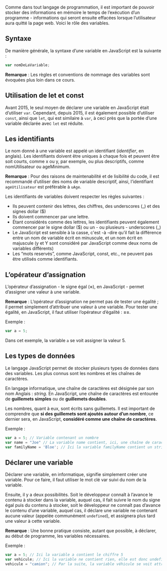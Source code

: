 Comme dans tout langage de programmation, il est important de pouvoir stocker des informations en mémoire le temps de l’exécution d’un programme - informations qui seront ensuite effacées lorsque l’utilisateur aura quitté la page web. Voici le rôle des variables.

## Syntaxe

De manière générale, la syntaxe d’une variable en JavaScript est la suivante :

``` js
var nomDeLaVariable;
```

__Remarque__ : Les règles et conventions de nommage des variables sont évoquées plus loin dans ce cours. 

## Utilisation de let et const

Avant 2015, le seul moyen de déclarer une variable en JavaScript était d’utiliser ```var```. Cependant, depuis 2015, il est également possible d’utiliser ```const```, ainsi que ```let```, qui est similaire à ```var```, à ceci près que la portée d’une variable déclarée avec ```let``` est réduite. 

## Les identifiants

Le nom donné à une variable est appelé un identifiant (*identifier*, en anglais). Les identifiants doivent être uniques à chaque fois et peuvent être soit courts, comme x ou y, par exemple, ou plus descriptifs, comme nomUtilisateur ou ageMinimum. 

__Remarque__ : Pour des raisons de maintenabilité et de lisibilité du code, il est recommandé d’utiliser des noms de variable descriptif, ainsi, l’identifiant ```ageUtilisateur``` est préférable à ```uAge```.

Les identifiants de variables doivent respecter les règles suivantes :

- Ils peuvent contenir des lettres, des chiffres, des underscores (_) et des signes dollar ($)
- Ils doivent commencer par une lettre.
- Étant considérés comme des lettres, les identifiants peuvent également commencer par le signe dollar ($) ou un - ou plusieurs - underscores (_)
- Le JavaScript est sensible à la casse, c'est -à -dire qu’il fait la différence entre un nom de variable écrit en minuscule, et un nom écrit en majuscule (y et Y sont considéré par JavaScript comme deux noms de variables différents)
- Les “mots reservés”, comme JavaScript, const, etc., ne peuvent pas être utilisés comme identifiants.

## L’opérateur d’assignation

L’opérateur d’assignation - le signe égal (**=**), en JavaScript - permet d’assigner une valeur à une variable. 

__Remarque__ : L’opérateur d’assignation ne permet pas de tester une égalité ; il permet simplement d’attribuer une valeur à une variable. Pour tester une égalité, en JavaScript, il faut utiliser l’opérateur d’égalité : **==**.

Exemple :

``` js
var a = 5;
```

Dans cet exemple, la variable ```a``` se voit assigner la valeur 5.

## Les types de données

Le langage JavaScript permet de stocker plusieurs types de données dans des variables. Les plus connus sont les nombres et les chaînes de caractères. 

En langage informatique, une chaîne de caractères est désignée par son nom Anglais : *string*. En JavaScript, une chaîne de caractères est entourée de **guillemets simples** ou de **guillemets doubles**. 

Les nombres, quant à eux, sont écrits sans guillemets. Il est important de comprendre que **si des guillemets sont ajoutés autour d’un nombre**, ce dernier sera, en JavaScript, **considéré comme une chaîne de caractères**. 

Exemple :

``` js
var a = 5; // Variable contenant un nombre
var name = "Joe" // La variable name contient, ici, une chaîne de caractères placée entre guillemets doubles
var familyName = 'Bloe'; // Ici la variable familyName contient un string placé entre guillemets simples
```

## Déclarer une variable

Déclarer une variable, en informatique, signifie simplement créer une variable. Pour ce faire, il faut utiliser le mot clé var suivi du nom de la variable.

Ensuite, il y a deux possibilités. Soit le développeur connaît à l’avance le contenu à stocker dans la variable, auquel cas, il fait suivre le nom du signe égal puis du contenu à stocker, soit le développeur ne connaît pas d’avance le contenu d’une variable, auquel cas, il déclare une variable ne contenant aucune valeur (appelée communément ```undefined```), et assignera plus tard une valeur à cette variable.

__Remarque__ : Une bonne pratique consiste, autant que possible, à déclarer, au début de programme, les variables nécessaires.

Exemple :

``` js
var a = 5; // Ici la variable a contient le chiffre 5
var vehicule; // Ici la variable ne contient rien, elle est donc undefined.
vehicule = "camion"; // Par la suite, la variable véhicule se voit attribuer la valeur "camion"
```